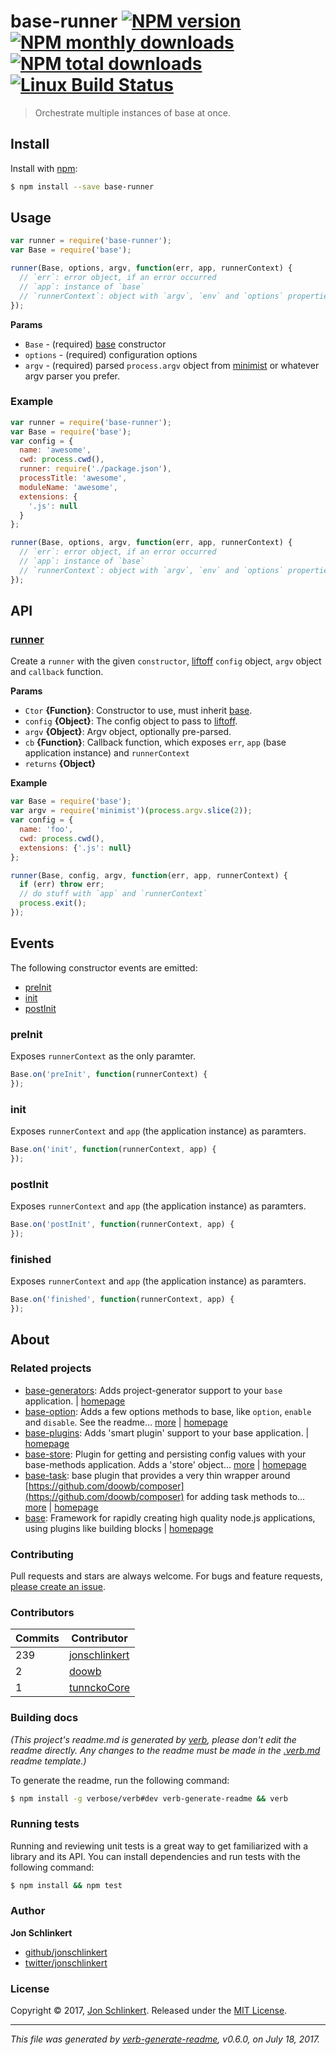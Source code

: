 # base-runner [![NPM version](https://img.shields.io/npm/v/base-runner.svg?style=flat)](https://www.npmjs.com/package/base-runner) [![NPM monthly downloads](https://img.shields.io/npm/dm/base-runner.svg?style=flat)](https://npmjs.org/package/base-runner) [![NPM total downloads](https://img.shields.io/npm/dt/base-runner.svg?style=flat)](https://npmjs.org/package/base-runner) [![Linux Build Status](https://img.shields.io/travis/node-base/base-runner.svg?style=flat&label=Travis)](https://travis-ci.org/node-base/base-runner)

> Orchestrate multiple instances of base at once.

## Install

Install with [npm](https://www.npmjs.com/):

```sh
$ npm install --save base-runner
```

## Usage

```js
var runner = require('base-runner');
var Base = require('base');

runner(Base, options, argv, function(err, app, runnerContext) {
  // `err`: error object, if an error occurred
  // `app`: instance of `base` 
  // `runnerContext`: object with `argv`, `env` and `options` properties
});
```

**Params**

* `Base` - (required) [base](https://github.com/node-base/base) constructor
* `options` - (required) configuration options
* `argv` - (required) parsed `process.argv` object from [minimist](https://github.com/substack/minimist) or whatever argv parser you prefer.

### Example

```js
var runner = require('base-runner');
var Base = require('base');
var config = {
  name: 'awesome',
  cwd: process.cwd(),
  runner: require('./package.json'),
  processTitle: 'awesome',
  moduleName: 'awesome',
  extensions: {
    '.js': null
  }
};

runner(Base, options, argv, function(err, app, runnerContext) {
  // `err`: error object, if an error occurred
  // `app`: instance of `base` 
  // `runnerContext`: object with `argv`, `env` and `options` properties
});
```

## API

### [runner](index.js#L40)

Create a `runner` with the given `constructor`, [liftoff](https://github.com/js-cli/js-liftoff) `config` object, `argv` object and `callback` function.

**Params**

* `Ctor` **{Function}**: Constructor to use, must inherit [base](https://github.com/node-base/base).
* `config` **{Object}**: The config object to pass to [liftoff](https://github.com/js-cli/js-liftoff).
* `argv` **{Object}**: Argv object, optionally pre-parsed.
* `cb` **{Function}**: Callback function, which exposes `err`, `app` (base application instance) and `runnerContext`
* `returns` **{Object}**

**Example**

```js
var Base = require('base');
var argv = require('minimist')(process.argv.slice(2));
var config = {
  name: 'foo',
  cwd: process.cwd(),
  extensions: {'.js': null}
};

runner(Base, config, argv, function(err, app, runnerContext) {
  if (err) throw err;
  // do stuff with `app` and `runnerContext`
  process.exit();
});
```

## Events

The following constructor events are emitted:

* [preInit](#preInit)
* [init](#init)
* [postInit](#postInit)

### preInit

Exposes `runnerContext` as the only paramter.

```js
Base.on('preInit', function(runnerContext) {
});
```

### init

Exposes `runnerContext` and `app` (the application instance) as paramters.

```js
Base.on('init', function(runnerContext, app) {
});
```

### postInit

Exposes `runnerContext` and `app` (the application instance) as paramters.

```js
Base.on('postInit', function(runnerContext, app) {
});
```

### finished

Exposes `runnerContext` and `app` (the application instance) as paramters.

```js
Base.on('finished', function(runnerContext, app) {
});
```

## About

### Related projects

* [base-generators](https://www.npmjs.com/package/base-generators): Adds project-generator support to your `base` application. | [homepage](https://github.com/node-base/base-generators "Adds project-generator support to your `base` application.")
* [base-option](https://www.npmjs.com/package/base-option): Adds a few options methods to base, like `option`, `enable` and `disable`. See the readme… [more](https://github.com/node-base/base-option) | [homepage](https://github.com/node-base/base-option "Adds a few options methods to base, like `option`, `enable` and `disable`. See the readme for the full API.")
* [base-plugins](https://www.npmjs.com/package/base-plugins): Adds 'smart plugin' support to your base application. | [homepage](https://github.com/node-base/base-plugins "Adds 'smart plugin' support to your base application.")
* [base-store](https://www.npmjs.com/package/base-store): Plugin for getting and persisting config values with your base-methods application. Adds a 'store' object… [more](https://github.com/node-base/base-store) | [homepage](https://github.com/node-base/base-store "Plugin for getting and persisting config values with your base-methods application. Adds a 'store' object that exposes all of the methods from the data-store library. Also now supports sub-stores!")
* [base-task](https://www.npmjs.com/package/base-task): base plugin that provides a very thin wrapper around [https://github.com/doowb/composer](https://github.com/doowb/composer) for adding task methods to… [more](https://github.com/node-base/base-task) | [homepage](https://github.com/node-base/base-task "base plugin that provides a very thin wrapper around <https://github.com/doowb/composer> for adding task methods to your application.")
* [base](https://www.npmjs.com/package/base): Framework for rapidly creating high quality node.js applications, using plugins like building blocks | [homepage](https://github.com/node-base/base "Framework for rapidly creating high quality node.js applications, using plugins like building blocks")

### Contributing

Pull requests and stars are always welcome. For bugs and feature requests, [please create an issue](../../issues/new).

### Contributors

| **Commits** | **Contributor** | 
| --- | --- |
| 239 | [jonschlinkert](https://github.com/jonschlinkert) |
| 2 | [doowb](https://github.com/doowb) |
| 1 | [tunnckoCore](https://github.com/tunnckoCore) |

### Building docs

_(This project's readme.md is generated by [verb](https://github.com/verbose/verb-generate-readme), please don't edit the readme directly. Any changes to the readme must be made in the [.verb.md](.verb.md) readme template.)_

To generate the readme, run the following command:

```sh
$ npm install -g verbose/verb#dev verb-generate-readme && verb
```

### Running tests

Running and reviewing unit tests is a great way to get familiarized with a library and its API. You can install dependencies and run tests with the following command:

```sh
$ npm install && npm test
```

### Author

**Jon Schlinkert**

* [github/jonschlinkert](https://github.com/jonschlinkert)
* [twitter/jonschlinkert](https://twitter.com/jonschlinkert)

### License

Copyright © 2017, [Jon Schlinkert](https://github.com/jonschlinkert).
Released under the [MIT License](LICENSE).

***

_This file was generated by [verb-generate-readme](https://github.com/verbose/verb-generate-readme), v0.6.0, on July 18, 2017._